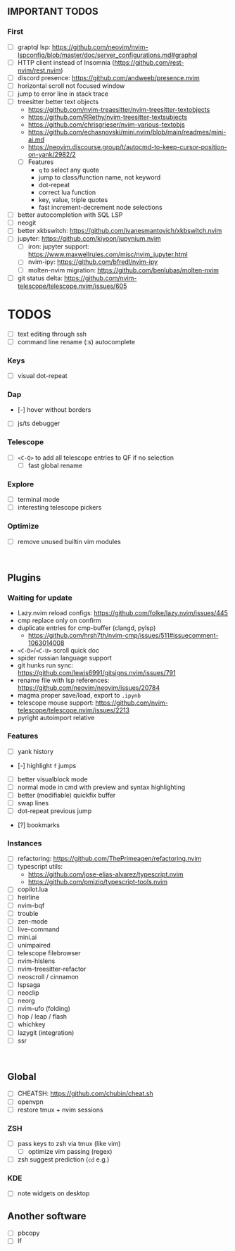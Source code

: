 ## IMPORTANT TODOS

### First
- [ ] graptql lsp: https://github.com/neovim/nvim-lspconfig/blob/master/doc/server_configurations.md#graphql
- [ ] HTTP client instead of Insomnia (https://github.com/rest-nvim/rest.nvim)
- [ ] discord presence: https://github.com/andweeb/presence.nvim
- [ ] horizontal scroll not focused window
- [ ] jump to error line in stack trace
- [ ] treesitter better text objects 
    - https://github.com/nvim-treaesitter/nvim-treesitter-textobjects
    - https://github.com/RRethy/nvim-treesitter-textsubjects
    - https://github.com/chrisgrieser/nvim-various-textobjs
    - https://github.com/echasnovski/mini.nvim/blob/main/readmes/mini-ai.md
    - https://neovim.discourse.group/t/autocmd-to-keep-cursor-position-on-yank/2982/2
    - [ ] Features
        - `q` to select any quote
        - jump to class/function name, not keyword
        - dot-repeat
        - correct lua function
        - key, value, triple quotes
        - fast increment-decrement node selections
- [ ] better autocompletion with SQL LSP
- [ ] neogit
- [ ] better xkbswitch: https://github.com/ivanesmantovich/xkbswitch.nvim
- [ ] jupyter: https://github.com/kiyoon/jupynium.nvim
    - [ ] iron: jupyter support: https://www.maxwellrules.com/misc/nvim_jupyter.html
    - [ ] nvim-ipy: https://github.com/bfredl/nvim-ipy
    - [ ] molten-nvim migration: https://github.com/benlubas/molten-nvim
- [ ] git status delta: https://github.com/nvim-telescope/telescope.nvim/issues/605

# TODOS
- [ ] text editing through ssh
- [ ] command line rename (:s) autocomplete
### Keys
- [ ] visual dot-repeat
### Dap
- [-] hover without borders
- [ ] js/ts debugger
### Telescope
- [ ] `<C-Q>` to add all telescope entries to QF if no selection
    - [ ] fast global rename
### Explore
- [ ] terminal mode
- [ ] interesting telescope pickers
### Optimize
- [ ] remove unused builtin vim modules

<br>

## Plugins
### Waiting for update
- Lazy.nvim reload configs: https://github.com/folke/lazy.nvim/issues/445
- cmp replace only on confirm
- duplicate entries for cmp-buffer (clangd, pylsp)
    - https://github.com/hrsh7th/nvim-cmp/issues/511#issuecomment-1063014008
- `<C-D>`/`<C-U>` scroll quick doc
- spider russian language support
- git hunks run sync: https://github.com/lewis6991/gitsigns.nvim/issues/791
- rename file with lsp references: https://github.com/neovim/neovim/issues/20784
- magma proper save/load, export to `.ipynb`
- telescope mouse support: https://github.com/nvim-telescope/telescope.nvim/issues/2213
- pyright autoimport relative
### Features
- [ ] yank history
- [-] highlight `f` jumps
- [ ] better visualblock mode
- [ ] normal mode in cmd with preview and syntax highlighting
- [ ] better (modifiable) quickfix buffer
- [ ] swap lines
- [ ] dot-repeat previous jump
- [?] bookmarks
### Instances
- [ ] refactoring: https://github.com/ThePrimeagen/refactoring.nvim
- [ ] typescript utils:
    - https://github.com/jose-elias-alvarez/typescript.nvim
    - https://github.com/pmizio/typescript-tools.nvim
- [ ] copilot.lua
- [ ] heirline
- [ ] nvim-bqf
- [ ] trouble
- [ ] zen-mode
- [ ] live-command
- [ ] mini.ai
- [ ] unimpaired
- [ ] telescope filebrowser
- [ ] nvim-hlslens
- [ ] nvim-treesitter-refactor
- [ ] neoscroll / cinnamon
- [ ] lspsaga
- [ ] neoclip
- [ ] neorg
- [ ] nvim-ufo (folding)
- [ ] hop / leap / flash
- [ ] whichkey
- [ ] lazygit (integration)
- [ ] ssr

<br>

## Global
- [ ] CHEATSH: https://github.com/chubin/cheat.sh
- [ ] openvpn
- [ ] restore tmux + nvim sessions
### ZSH
- [ ] pass keys to zsh via tmux (like vim)
    - [ ] optimize vim passing (regex)
- [ ] zsh suggest prediction (`cd` e.g.)
### KDE
- [ ] note widgets on desktop

## Another software
- [ ] pbcopy
- [ ] lf

